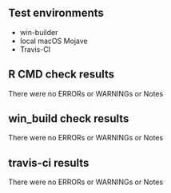 
## Test environments
* win-builder 
* local macOS Mojave
* Travis-CI

## R CMD check results
There were no ERRORs or WARNINGs or Notes 

## win_build check results
There were no ERRORs or WARNINGs or Notes

## travis-ci results
There were no ERRORs or WARNINGs or Notes 
